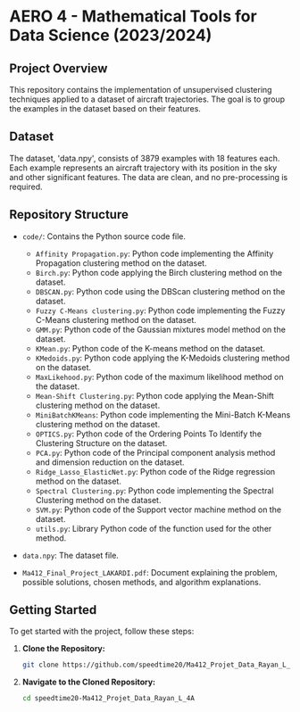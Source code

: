 # AERO 4 - Mathematical Tools for Data Science (2023/2024)

## Project Overview

This repository contains the implementation of unsupervised clustering techniques applied to a dataset of aircraft trajectories. The goal is to group the examples in the dataset based on their features. 

## Dataset

The dataset, 'data.npy', consists of 3879 examples with 18 features each. Each example represents an aircraft trajectory with its position in the sky and other significant features. The data are clean, and no pre-processing is required.

## Repository Structure

- `code/`: Contains the Python source code file.
  - `Affinity Propagation.py`: Python code implementing the Affinity Propagation clustering method on the dataset.
  - `Birch.py`: Python code applying the Birch clustering method on the dataset.
  - `DBSCAN.py`: Python code using the DBScan clustering method on the dataset.
  - `Fuzzy C-Means clustering.py`: Python code implementing the Fuzzy C-Means clustering method on the dataset.
  - `GMM.py`: Python code of the Gaussian mixtures model method on the dataset.
  - `KMean.py`: Python code of the K-means method on the dataset.
  - `KMedoids.py`: Python code applying the K-Medoids clustering method on the dataset.
  - `MaxLikehood.py`: Python code of the maximum likelihood method on the dataset.
  - `Mean-Shift Clustering.py`: Python code applying the Mean-Shift clustering method on the dataset.
  - `MiniBatchKMeans`: Python code implementing the Mini-Batch K-Means clustering method on the dataset.
  - `OPTICS.py`: Python code of the Ordering Points To Identify the Clustering Structure on the dataset.
  - `PCA.py`: Python code of the Principal component analysis method and dimension reduction on the dataset.
  - `Ridge_Lasso_ElasticNet.py`: Python code of the Ridge regression method on the dataset.
  - `Spectral Clustering.py`: Python code implementing the Spectral Clustering method on the dataset.
  - `SVM.py`: Python code of the Support vector machine method on the dataset.
  - `utils.py`: Library Python code of the function used for the other method.

- `data.npy`: The dataset file.
- `Ma412_Final_Project_LAKARDI.pdf`: Document explaining the problem, possible solutions, chosen methods, and algorithm explanations.

## Getting Started

To get started with the project, follow these steps:

1. **Clone the Repository:**
    ```bash
    git clone https://github.com/speedtime20/Ma412_Projet_Data_Rayan_L_4A.git
    ```

2. **Navigate to the Cloned Repository:**
    ```bash
    cd speedtime20-Ma412_Projet_Data_Rayan_L_4A
    ```
